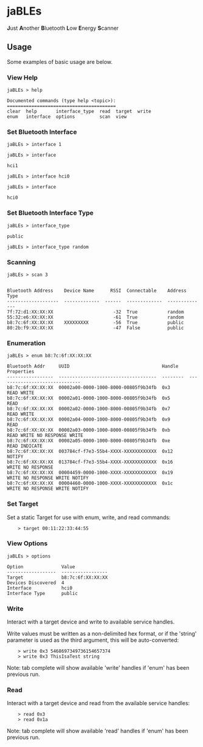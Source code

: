 # jaBLEs
**J**ust **A**nother **B**luetooth **L**ow **E**nergy **S**canner

## Usage
Some examples of basic usage are below.

### View Help
```
jaBLEs > help

Documented commands (type help <topic>):
========================================
clear  help       interface_type  read  target  write
enum   interface  options         scan  view
```

### Set Bluetooth Interface
```
jaBLEs > interface 1

jaBLEs > interface

hci1
```

```
jaBLEs > interface hci0

jaBLEs > interface

hci0

```

### Set Bluetooth Interface Type
```
jaBLEs > interface_type

public

jaBLEs > interface_type random
```

### Scanning
```
jaBLEs > scan 3


Bluetooth Address    Device Name      RSSI  Connectable    Address Type
-------------------  -------------  ------  -------------  --------------
7f:72:d1:XX:XX:XX                      -32  True           random
55:32:e6:XX:XX:XX                      -61  True           random
b8:7c:6f:XX:XX:XX    XXXXXXXXX         -56  True           public
80:2b:f9:XX:XX:XX                      -47  False          public

```

### Enumeration
```
jaBLEs > enum b8:7c:6f:XX:XX:XX

Bluetooth Addr     UUID                                  Handle    Properties
-----------------  ------------------------------------  --------  ------------------------------
b8:7c:6f:XX:XX:XX  00002a00-0000-1000-8000-00805f9b34fb  0x3       READ WRITE
b8:7c:6f:XX:XX:XX  00002a01-0000-1000-8000-00805f9b34fb  0x5       READ
b8:7c:6f:XX:XX:XX  00002a02-0000-1000-8000-00805f9b34fb  0x7       READ WRITE
b8:7c:6f:XX:XX:XX  00002a04-0000-1000-8000-00805f9b34fb  0x9       READ
b8:7c:6f:XX:XX:XX  00002a03-0000-1000-8000-00805f9b34fb  0xb       READ WRITE NO RESPONSE WRITE
b8:7c:6f:XX:XX:XX  00002a05-0000-1000-8000-00805f9b34fb  0xe       READ INDICATE
b8:7c:6f:XX:XX:XX  003784cf-f7e3-55b4-XXXX-XXXXXXXXXXXX  0x12      NOTIFY
b8:7c:6f:XX:XX:XX  013784cf-f7e3-55b4-XXXX-XXXXXXXXXXXX  0x16      WRITE NO RESPONSE
b8:7c:6f:XX:XX:XX  00004459-0000-1000-XXXX-XXXXXXXXXXXX  0x19      WRITE NO RESPONSE WRITE NOTIFY
b8:7c:6f:XX:XX:XX  00004460-0000-1000-XXXX-XXXXXXXXXXXX  0x1c      WRITE NO RESPONSE WRITE NOTIFY
```

### Set Target

Set a static Target for use with enum, write, and read commands:

```
    > target 00:11:22:33:44:55
```

### View Options
```
jaBLEs > options

Option              Value
------------------  -----------------
Target              b8:7c:6f:XX:XX:XX
Devices Discovered  4
Interface           hci0
Interface Type      public
```

### Write
Interact with a target device and write to available service handles.

Write values must be written as a non-delimited hex format, or if the 'string' parameter is used as the third argument, this will be auto-converted:

```
    > write 0x3 5468697349736154657374
    > write 0x3 ThisIsaTest string
```

Note: tab complete will show available 'write' handles if 'enum' has been previous run.


### Read

Interact with a target device and read from the available service handles:

```
    > read 0x3
    > read 0x1a
```

Note: tab complete will show available 'read' handles if 'enum' has been previous run.
